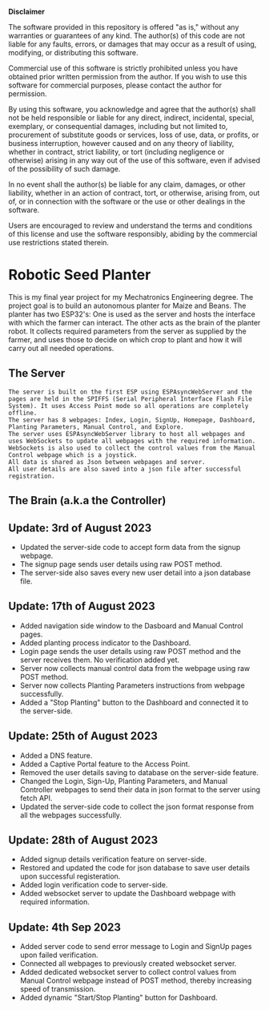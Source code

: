 **Disclaimer**

The software provided in this repository is offered "as is," without any warranties or guarantees of any kind. The author(s) of this code are not liable for any faults, errors, or damages that may occur as a result of using, modifying, or distributing this software. 

Commercial use of this software is strictly prohibited unless you have obtained prior written permission from the author. If you wish to use this software for commercial purposes, please contact the author for permission.

By using this software, you acknowledge and agree that the author(s) shall not be held responsible or liable for any direct, indirect, incidental, special, exemplary, or consequential damages, including but not limited to, procurement of substitute goods or services, loss of use, data, or profits, or business interruption, however caused and on any theory of liability, whether in contract, strict liability, or tort (including negligence or otherwise) arising in any way out of the use of this software, even if advised of the possibility of such damage.

In no event shall the author(s) be liable for any claim, damages, or other liability, whether in an action of contract, tort, or otherwise, arising from, out of, or in connection with the software or the use or other dealings in the software.

Users are encouraged to review and understand the terms and conditions of this license and use the software responsibly, abiding by the commercial use restrictions stated therein.





# Robotic Seed Planter
This is my final year project for my Mechatronics Engineering degree.
The project goal is to build an autonomous planter for Maize and Beans.
The planter has two ESP32's:
    One is used as the server and hosts the interface with which the farmer can interact.
    The other acts as the brain of the planter robot. It collects required parameters from the server as supplied by the farmer, and uses those to decide on which crop to plant and how it will carry out all needed operations.

## The Server
    The server is built on the first ESP using ESPAsyncWebServer and the pages are held in the SPIFFS (Serial Peripheral Interface Flash File System). It uses Access Point mode so all operations are completely offline.
    The server has 8 webpages: Index, Login, SignUp, Homepage, Dashboard, Planting Parameters, Manual Control, and Explore.
    The server uses ESPAsyncWebServer library to host all webpages and uses WebSockets to update all webpages with the required information. WebSockets is also used to collect the control values from the Manual Control webpage which is a joystick.
    All data is shared as Json between webpages and server.
    All user details are also saved into a json file after successful registration.

## The Brain (a.k.a the Controller)


## Update: 3rd of August 2023
- Updated the server-side code to accept form data from the signup webpage.
- The signup page sends user details using raw POST method.
- The server-side also saves every new user detail into a json database file.

## Update: 17th of August 2023
- Added navigation side window to the Dasboard and Manual Control pages.
- Added planting process indicator to the Dashboard.
- Login page sends the user details using raw POST method and the server receives them. No verification added yet.
- Server now collects manual control data from the webpage using raw POST method.
- Server now collects Planting Parameters instructions from webpage successfully.
- Added a "Stop Planting" button to the Dashboard and connected it to the server-side.

## Update: 25th of August 2023
- Added a DNS feature.
- Added a Captive Portal feature to the Access Point.
- Removed the user details saving to database on the server-side feature.
- Changed the Login, Sign-Up, Planting Parameters, and Manual Controller webpages to send their data in json format to the server using fetch API.
- Updated the server-side code to collect the json format response from all the webpages successfully.

## Update: 28th of August 2023
- Added signup details verification feature on server-side.
- Restored and updated the code for json database to save user details upon successful registeration.
- Added login verification code to server-side.
- Added websocket server to update the Dashboard webpage with required information.

## Update: 4th Sep 2023
- Added server code to send error message to Login and SignUp pages upon failed verification.
- Connected all webpages to previously created websocket server.
- Added dedicated websocket server to collect control values from Manual Control webpage instead of POST method, thereby increasing speed of transmission.
- Added dynamic "Start/Stop Planting" button for Dashboard.